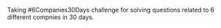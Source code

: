 Taking #6Companies30Days challenge for solving questions related to 6 different compnies in 30 days.
